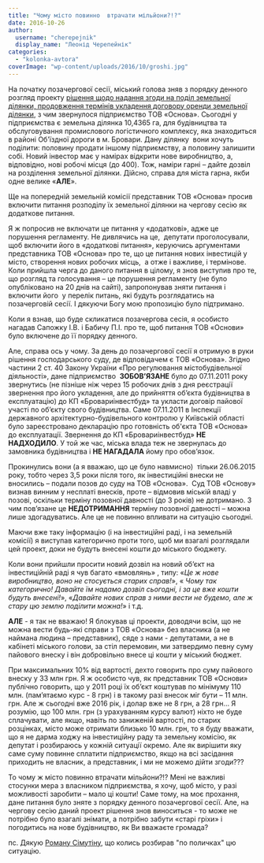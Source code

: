 ```yaml
---
title: "Чому місто повинно  втрачати мільйони?!?"
date: 2016-10-26
author: 
  username: "cherepejnik"
  display_name: "Леонід Черепейнік"
categories: 
  - "kolonka-avtora"
coverImage: "wp-content/uploads/2016/10/groshi.jpg"
---
```


На початку позачергової сесії, міський голова зняв з порядку денного розгляд проекту [рішення щодо надання згоди на поділ земельної ділянки, продовження термінів укладення договору оренди земельної ділянки](https://brovary-rada.gov.ua/documents/24619.html), з чим звернулося підприємство ТОВ «Основа». Сьогодні у підприємства є земельна ділянка 10,4365 га, для будівництва та обслуговування промислового логістичного комплексу, яка знаходиться в районі Об'їздної дороги в м. Бровари. Дану ділянку  вони хочуть поділити: половину продати іншому підприємству, а половину залишити собі. Новий інвестор має у намірах відкрити нове виробництво, а, відповідно, нові робочі місця (до 400). Тож, наміри гарні – дайте дозвіл на розділення земельної ділянки. Дійсно, справа для міста гарна, якби одне велике «**АЛЕ**».

Ще на попередній земельній комісії представник ТОВ «Основа» просив включити питання розподілу їх земельної ділянки на чергову сесію як додаткове питання.

Я ж попросив не включати це питання у «додаткові», адже це порушення регламенту. Не дивлячись на це,  депутати проголосували, щоб включити його в «додаткові питання», керуючись аргументами представника ТОВ «Основа» про те, що це питання нових інвестицій у місто, створення нових робочих місць,  а отже і важливе, і термінове. Коли прийшла черга до даного питання в цілому, я знов виступив про те, що розгляд та голосування – це порушення регламенту (не було опубліковано на 20 днів на сайті), запропонував зняти питання і включити його  у перелік питань, які будуть розглядатись на позачерговій сесії. І дякуючи Богу мою пропозицію було підтримано.

Коли я взнав, що буде скликатися позачергова сесія, я особисто нагадав Сапожку І.В. і Бабичу П.І. про те, щоб питання ТОВ «Основи» було включене до її порядку денного.

Але, справа ось у чому. За день до позачергової сесії я отримую в руки рішення господарського суду, де відповідачем є ТОВ «Основа». Згідно частини 2 ст. 40 Закону України «Про регулювання містобудівельної діяльності», дане підприємство  **ЗОБОВ’ЯЗАНЕ** було до 07.11.2011 року звернутись (не пізніше ніж через 15 робочих днів з дня реєстрації звернення про його укладення, але до прийняття об’єкта будівництва в експлуатацію) до КП «Бровариінвестбуд» та укласти договір пайової участі по об’єкту свого будівництва. Саме 07.11.2011 в Інспекції державного архітектурно-будівельного контролю у Київській області було зареєстровано декларацію про готовність об'єкта ТОВ «Основа» до експлуатації. Звернення до КП «Бровариінвестбуд» **НЕ НАДХОДИЛО**. У той же час, міська влада теж не звернулась до замовника будівництва і **НЕ НАГАДАЛА** йому про обов’язок.

Прокинулись вони (а я вважаю, що це було навмисно)  тільки 26.06.2015 року, тобто через 3,5 роки після того, як інвестиційні внески не вносились – подали позов до суду на ТОВ «Основа».  Суд ТОВ «Основу» визнав винним у несплаті внесків, проте – відмовив міській владі у позові, оскільки терміну позовної давності (до 3 років) не дотримано. З чим пов’язане це **НЕДОТРИМАННЯ** терміну позовної давності – можна лише здогадуватись. Але це не повинно впливати на ситуацію сьогодні.

Маючи вже таку інформацію (і на інвестиційні раді, і на земельній комісії) я виступав категорично проти того, щоб ми взагалі розглядали цей проект, доки не будуть внесені кошти до міського бюджету.

Коли вони прийшли просити новий дозвіл на новий об’єкт на інвестиційній раді я чув багато «вмовлянь» , типу: «_Це ж нове виробництво, воно не стосується старих справ!_», « _Чому так категорично! Давайте їм надамо дозвіл сьогодні, і за це вже кошти будуть внесені!_», «_Давайте нових справ з ними вести не будемо, але ж стару цю землю поділити можна!_» і т.д.

**АЛЕ** - я так не вважаю! Я блокував ці проекти, доводячи всім, що не можна вести будь-які справи з ТОВ «Основа» без власника (а не наймана людина – представник), сяде з нами - депутатами, а не в кабінеті міського голови, за стіл перемовин, ми затвердимо певну суму пайового внеску і він добровільно внесе ці кошти у міський бюджет.

При максимальних 10% від вартості, дехто говорить про суму пайового внеску у 33 млн грн. Я ж особисто чув, як представник ТОВ «Основи» публічно говорить, що у 2011 році їх об’єкт коштував по мінімуму 110 млн. (пам’ятаємо курс - 8 грн) і в такому разі внесок міг бути – 11 млн. грн. Але ж сьогодні вже 2016 рік, і долар вже не 8 грн, а 28 грн… Я розумію, що 100 млн. грн (з урахуванням курсу валют) ніхто не буде сплачувати, але якщо, навіть по заниженій вартості, по старих розцінках, місто може отримати близько 10 млн. грн, то я буду вважати, що я не дарма ходжу на інвестиційну раду та земельну комісію, як депутат і розбираюсь у кожній ситуації окремо. Але як вирішити яку саме суму повинне сплатити підприємство, якщо на всі засідання приходить не власник, а представник, і ми не можемо дійти згоди???

То чому ж місто повинно втрачати мільйони?!? Мені не важливі стосунки мера з власником підприємства, я хочу, щоб місто, у разі можливості заробити – мало ці кошти! Саме тому, на моє прохання, дане питання було зняте з порядку денного позачергової сесії. Але, на чергову сесію даний проект рішення знов виноситься - то може не потрібно було взагалі знімати, а потрібно забути «старі гріхи» і погодитись на нове будівництво, як Ви вважаєте громада?

пс. Дякую [Роману Сімутіну](https://mpz.brovary.org/zakony-ne-dlya-nas-abo-shho-nam-zakon/), що колись розбирав "по поличках" цю ситуацію.
